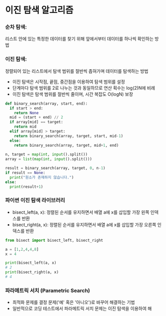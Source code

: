 # 이진 탐색 알고리즘
### 순차 탐색: 
리스트 안에 있는 특정한 데이터를 찾기 위해 앞에서부터 데이터를 하나씩 확인하는 방법
### 이진 탐색: 
정렬되어 있는 리스트에서 탐색 범위를 절반씩 좁혀가며 데이터를 탐색하는 방법
- 이진 탐색은 시작점, 끝점, 중간점을 이용하여 탐색 범위를 설정
- 단계마다 탐색 범위를 2로 나누는 것과 동일하므로 연산 획수는 log(2)N에 비례
- 이진 탐색은 탐색 범위를 절반씩 줄이며, 시간 복잡도 O(logN) 보장

```python
def binary_search(array, start, end):
  if start > end:
    return None
  mid = (start + end) // 2
  if array[mid] == target:
    return mid
  elif array[mid] > target:
    return binary_search(array, target, start, mid-1)
  else:
    return binary_search(array, target, mid+1, end)
  
n, target = map(int, input().split())
array = list(map(int, input().split()))

result = binary_search(array, target, 0, n-1)
if result == None:
  print("원소가 존재하지 않습니다.")
else:
  print(result+1)
```

### 파이썬 이진 탐색 라이브러리
- bisect_left(a, x): 정렬된 순서를 유지하면서 배열 a에 x를 삽입할 가장 왼쪽 인덱스를 반환
- bisect_right(a, x): 정렬된 순서를 유지하면서 배열 a에 x를 삽입할 가장 오른쪽 인덱스를 반환

```python
from bisect import bisect_left, bisect_right

a = [1,2,4,4,8]
x = 4

print(bisect_left(a, x)
# 2
print(bisect_right(a, x)
# 4
```

### 파라메트릭 서치 (Parametric Search)
- 최적화 문제를 결정 문제('예' 혹은 '아니오')로 바꾸어 해결하는 기법
- 일반적으로 코딩 테스트에서 파라메트릭 서치 문제는 이진 탐색을 이용하여 해
